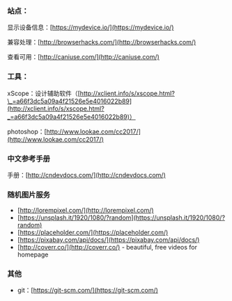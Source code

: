 ### 站点：

显示设备信息：[https://mydevice.io/](https://mydevice.io/)

兼容处理：[http://browserhacks.com/](http://browserhacks.com/)

查看可用：[http://caniuse.com/](http://caniuse.com/)

### 工具：

xScope：设计辅助软件（[http://xclient.info/s/xscope.html?\_=a66f3dc5a09a4f21526e5e4016022b89](http://xclient.info/s/xscope.html?_=a66f3dc5a09a4f21526e5e4016022b89)）

photoshop：[http://www.lookae.com/cc2017/](http://www.lookae.com/cc2017/)

### 中文参考手册

手册：[http://cndevdocs.com/](http://cndevdocs.com/)

### 随机图片服务

* [http://lorempixel.com/](http://lorempixel.com/)
* [https://unsplash.it/1920/1080/?random](https://unsplash.it/1920/1080/?random)
* [https://placeholder.com/](https://placeholder.com/)
* [https://pixabay.com/api/docs/](https://pixabay.com/api/docs/)
* [http://coverr.co/](http://coverr.co/) - beautiful, free videos for homepage

### 其他

* git：[https://git-scm.com/](https://git-scm.com/)



